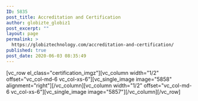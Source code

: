 ```yaml
---
ID: 5835
post_title: Accreditation and Certification
author: globizte_globiz1
post_excerpt: ""
layout: page
permalink: >
  https://globiztechnology.com/accreditation-and-certification/
published: true
post_date: 2020-06-03 08:35:49
---
```

[vc_row el_class="certification_imgz"][vc_column width="1/2" offset="vc_col-md-6 vc_col-xs-6"][vc_single_image image="5858" alignment="right"][/vc_column][vc_column width="1/2" offset="vc_col-md-6 vc_col-xs-6"][vc_single_image image="5857"][/vc_column][/vc_row]